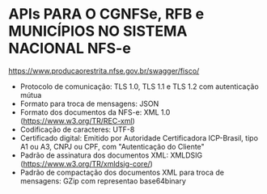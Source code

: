 # APIs PARA O CGNFSe, RFB e MUNICÍPIOS NO SISTEMA NACIONAL NFS-e

<https://www.producaorestrita.nfse.gov.br/swagger/fisco/>

- Protocolo de comunicação: TLS 1.0, TLS 1.1 e TLS 1.2 com autenticação mútua
- Formato para troca de mensagens: JSON
- Formato dos documentos da NFS-e: XML 1.0 (https://www.w3.org/TR/REC-xml)
- Codificação de caracteres: UTF-8
- Certificado digital: Emitido por Autoridade Certificadora ICP-Brasil, tipo A1 ou A3, CNPJ ou CPF, com "Autenticação do Cliente"
- Padrão de assinatura dos documentos XML: XMLDSIG (https://www.w3.org/TR/xmldsig-core/)
- Padrão de compactação dos documentos XML para troca de mensagens: GZip com representao base64binary